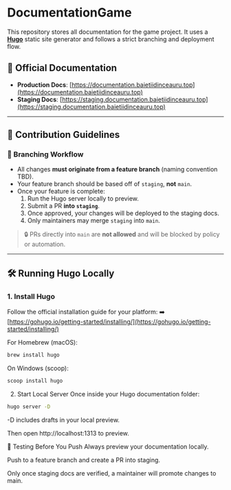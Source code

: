 # DocumentationGame

This repository stores all documentation for the game project. It uses a **[Hugo](https://gohugo.io/)** static site generator and follows a strict branching and deployment flow.

## 📄 Official Documentation

- **Production Docs**: [https://documentation.baietiidinceauru.top](https://documentation.baietiidinceauru.top)
- **Staging Docs**: [https://staging.documentation.baietiidinceauru.top](https://staging.documentation.baietiidinceauru.top)

---

## 📌 Contribution Guidelines

### 🚧 Branching Workflow

- All changes **must originate from a feature branch** (naming convention TBD).
- Your feature branch should be based off of `staging`, **not** `main`.
- Once your feature is complete:
  1. Run the Hugo server locally to preview.
  2. Submit a PR **into `staging`**.
  3. Once approved, your changes will be deployed to the staging docs.
  4. Only maintainers may merge `staging` into `main`.

> 🔒 PRs directly into `main` are **not allowed** and will be blocked by policy or automation.

---

## 🛠️ Running Hugo Locally

### 1. Install Hugo

Follow the official installation guide for your platform:
➡️ [https://gohugo.io/getting-started/installing/](https://gohugo.io/getting-started/installing/)

For Homebrew (macOS):
```bash
brew install hugo
```

On Windows (scoop):

```powershell
scoop install hugo
```
2. Start Local Server
Once inside your Hugo documentation folder:

```bash
hugo server -D
```

-D includes drafts in your local preview.

Then open http://localhost:1313 to preview.

🧪 Testing Before You Push
Always preview your documentation locally.

Push to a feature branch and create a PR into staging.

Only once staging docs are verified, a maintainer will promote changes to main.